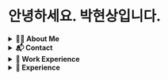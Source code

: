 # 안녕하세요. 박현상입니다.

<details>
	<summary><b>🙋🏻 About Me</b></summary>
	<p>안녕하세요. 박현상입니다.<br>
	저는 Go언어를 주로 사용하며, 서버 프로그래밍을 주로 하고 있습니다. 항상 부족함을 느껴서 부족한 부분을 공부하고자 노력하고 있습니다.<br>
	최근에는 다양한 분들과 어떻게 하면 잘 어울릴 수 있을지 스스로 생각하며, 사내적으로도 함께 할 수 있는 방법을 고민하고 있습니다.
	</p>
</details> 
<details>
	<summary><b>📬 Contact</b></summary>
	<ul>
		<li><b>Email.</b> <a href="mailto:me@hyunsang.dev">me@hyunsang.dev</a></li>
		<li><b>Blog.</b> <a href="https://hyunsang.dev">hyunsang.dev</a>
		<li><b>Twitter.</b> <a href="https://twitter.com/dev_hyunsang">@dev_hyunsang</a></li>
		<li><b>Linkdin.</b> <a href="https://www.linkedin.com/in/hyunsangpark/">@hyunsangpark</a></li>
	</ul>
</details> 

<details>
	<summary><b>💼 Work Experience</b></summary>
	<h3>Software Engineer <a href="https://teamgrit.kr">@TeamGRIT, Inc</a> (2021.08.09 ~ 2023.08)</h2>
	<p>팀그릿 서비스 개발팀에서 백엔드 엔지니어로서 서비스 및 솔루션 개발을 하였습니다.<br>
	개발한 솔루션을 사용자들이 더 편하게 사용할 수 있는 서비스와 솔루션을 개발하였습니다.<br>
	사내에서 구성원 분들과 함께 일하기 좋은 회사를 만들기 위해서 프로세스 정의 등을 통해서 사내 조직문화에 대한 정의, 개편 등을 하였습니다.<br>
	<b>Keyword.</b> <code>Golang</code>, <code>AWS EC2 · S3 · Cloud Front</code>, <code>조직문화</code>
	</p>
</details> 
<details>
	<summary><b>👥 Experience</b></summary>
	<h3>참가자 @국방부 사이버작전사령부 사이버작전경연대회 2020</h3>
	<h3>Organizer <a href="https://gdg.community.dev/gdg-golang-korea/">@GDG Golang Korea</a> (2023.02 ~ Current)</h3>
	<h3>Organizer <a href="https://gophercon.kr">@GopherCon Korea 2023</a> (2023.05 ~ 2023.08)</h3>
</details> 
